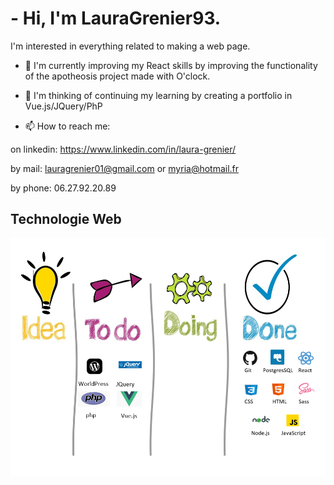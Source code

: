 # - Hi, I'm LauraGrenier93.

 I'm interested in everything related to making a web page.
 
- 🌱 I'm currently improving my React skills by improving the functionality of the apotheosis project made with O'clock. 

- 💬 I'm thinking of continuing my learning by creating a portfolio in Vue.js/JQuery/PhP

- 📫 How to reach me:

on linkedin: https://www.linkedin.com/in/laura-grenier/

by mail: lauragrenier01@gmail.com or myria@hotmail.fr

by phone: 06.27.92.20.89

## Technologie Web

![Cover](https://github.com/LauraGrenier93/LauraGrenier93/blob/main/images/stack.PNG)
